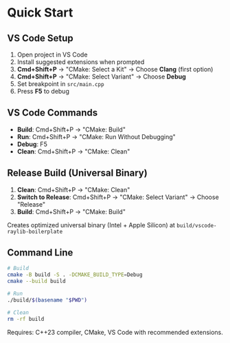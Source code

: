 # Quick Start

## VS Code Setup
1. Open project in VS Code
2. Install suggested extensions when prompted
3. **Cmd+Shift+P** → "CMake: Select a Kit" → Choose **Clang** (first option)
4. **Cmd+Shift+P** → "CMake: Select Variant" → Choose **Debug**
5. Set breakpoint in `src/main.cpp`
6. Press **F5** to debug

## VS Code Commands
- **Build**: Cmd+Shift+P → "CMake: Build"
- **Run**: Cmd+Shift+P → "CMake: Run Without Debugging"  
- **Debug**: F5
- **Clean**: Cmd+Shift+P → "CMake: Clean"

## Release Build (Universal Binary)
1. **Clean**: Cmd+Shift+P → "CMake: Clean"
2. **Switch to Release**: Cmd+Shift+P → "CMake: Select Variant" → Choose "Release"
3. **Build**: Cmd+Shift+P → "CMake: Build"

Creates optimized universal binary (Intel + Apple Silicon) at `build/vscode-raylib-boilerplate`

## Command Line
```bash
# Build
cmake -B build -S . -DCMAKE_BUILD_TYPE=Debug
cmake --build build

# Run
./build/$(basename "$PWD")

# Clean
rm -rf build
```

Requires: C++23 compiler, CMake, VS Code with recommended extensions.